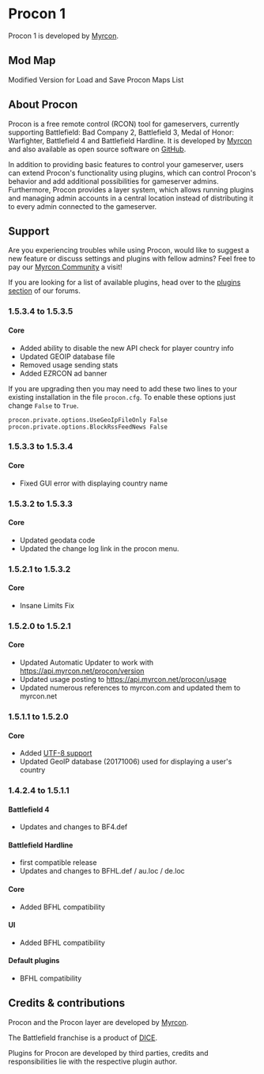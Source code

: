 # Procon 1 #
Procon 1 is developed by [Myrcon](https://myrcon.net "Un-Official homepage of Myrcon").

## Mod Map ##
Modified Version for Load and Save Procon Maps List

## About Procon ##
Procon is a free remote control (RCON) tool for gameservers, currently supporting Battlefield: Bad Company 2, Battlefield 3, Medal of Honor: Warfighter, Battlefield 4 and Battlefield Hardline. It is developed by [Myrcon](https://myrcon.net "Un-Official homepage of Myrcon") and also available as open source software on [GitHub](https://github.com/AdKats/Procon-1 "Procon 1 on GitHub").

In addition to providing basic features to control your gameserver, users can extend Procon's functionality using plugins, which can control Procon's behavior and add additional possibilities for gameserver admins. Furthermore, Procon provides a layer system, which allows running plugins and managing admin accounts in a central location instead of distributing it to every admin connected to the gameserver.


## Support ##
Are you experiencing troubles while using Procon, would like to suggest a new feature or discuss settings and plugins with fellow admins? Feel free to pay our [Myrcon Community](https://myrcon.net "Myrcon Community") a visit!

If you are looking for a list of available plugins, head over to the [plugins section](https://myrcon.net/index.php?/forum/9-plugins/ "Procon 1 plugins") of our forums.

### 1.5.3.4 to 1.5.3.5 ###
#### Core ####
- Added ability to disable the new API check for player country info
- Updated GEOIP database file
- Removed usage sending stats
- Added EZRCON ad banner

If you are upgrading then you may need to add these two lines to your existing installation in the file `procon.cfg`. To enable these options just change `False` to `True`.

```
procon.private.options.UseGeoIpFileOnly False
procon.private.options.BlockRssFeedNews False
```

### 1.5.3.3 to 1.5.3.4 ###
#### Core ####
- Fixed GUI error with displaying country name

### 1.5.3.2 to 1.5.3.3 ###
#### Core ####
- Updated geodata code
- Updated the change log link in the procon menu.

### 1.5.2.1 to 1.5.3.2 ###
#### Core ####
- Insane Limits Fix

### 1.5.2.0 to 1.5.2.1 ###
#### Core ####
- Updated Automatic Updater to work with https://api.myrcon.net/procon/version
- Updated usage posting to https://api.myrcon.net/procon/usage
- Updated numerous references to myrcon.com and updated them to myrcon.net

### 1.5.1.1 to 1.5.2.0 ###
#### Core ####
- Added [UTF-8 support](https://github.com/I-MrFixIt-I/Procon-1/commit/0caaeadb06e04afedff9e02a42b2f893eb07beeb)
- Updated GeoIP database (20171006) used for displaying a user's country


### 1.4.2.4 to 1.5.1.1 ###
#### Battlefield 4 ####
- Updates and changes to BF4.def

#### Battlefield Hardline ####
- first compatible release
- Updates and changes to BFHL.def / au.loc / de.loc

#### Core ####
- Added BFHL compatibility

#### UI ####
- Added BFHL compatibility

#### Default plugins ####
- BFHL compatibility

## Credits & contributions ##
Procon and the Procon layer are developed by [Myrcon](https://myrcon.net "Un-Official homepage of Myrcon").

The Battlefield franchise is a product of [DICE](http://dice.se "Digital Illusions Creative Entertainment AB").

Plugins for Procon are developed by third parties, credits and responsibilities lie with the respective plugin author.

